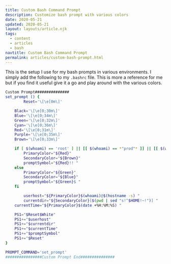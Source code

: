 ```yaml
---
title: Custom Bash Command Prompt
description: Customize bash prompt with various colors
date: 2020-05-21
updated: 2020-05-21
layout: layouts/article.njk
tags:
  - content
  - articles
  - bash
navtitle: Custom Bash Command Prompt
permalink: articles/custom-bash-prompt.html
---
```


This is the setup I use for my bash prompts in various environments. I simply add the following to my `.bashrc` file. This is more a reference for me but if you find it useful give it a go and play around with the various colors.

```bash
Custom Prompt###############
set_prompt () {
        Reset='\[\e[0m\]'

    Black='\[\e[0;30m\]'
    Blue='\[\e[0;34m\]'
    Green='\[\e[0;32m\]'
    Cyan='\[\e[0;36m\]'
    Red='\[\e[0;31m\]'
    Purple='\[\e[0;35m\]'
    Brown='\[\e[0;33m\]'

    if [ $(whoami) == 'root' ] || [[ $(whoami) == *"prod"* ]] || [[ $(whoami) == *"PROD"* ]]; then
        PrimaryColor="${Red}"
        SecondaryColor="${Brown}"
        promptSymbol="${Red}!! "
    else
        PrimaryColor="${Green}"
        SecondaryColor="${Blue}"
        promptSymbol="${Green}$ "
    fi

        userhost="${PrimaryColor}$(whoami)@$(hostname -s) "
        currentdir="${SecondaryColor}[$(pwd | sed "s!^$HOME!~!")] "
    currentTime="${PrimaryColor}$(date +%H:%M:%S) "

    PS1="$Reset$White"
    PS1+="$userhost"
    PS1+="$currentdir"
    PS1+="$currentTime"
    PS1+="$promptSymbol"
    PS1+="$Reset"
}

PROMPT_COMMAND='set_prompt'
################Custom Prompt End###############
```